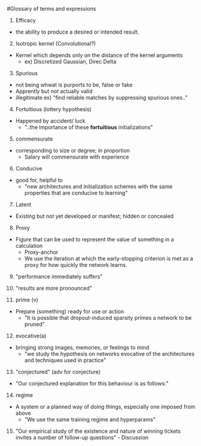 #Glossary of terms and expressions

1. Efficacy
* the ability to produce a desired or intended result.

2. Isotropic kernel (Convolutional?)
* Kernel which depends only on the distance of the kernel arguments
  * ex) Discretized Gaussian, Direc Delta

3. Spurious
* not being whwat is purports to be, false or fake
* Apprently but not actually valid
* illegitimate
  ex) "find reliable matches by suppressing spurious ones.."
  
4. Fortuitious (lottery hypothesis)
* Happened by accident/ luck
  * "..the importance of these **fortuitious** initializations"

5. commensurate
* corresponding to size or degree; in proportion
  * Salary will commensurate with experience
  
6. Conducive
* good for, helpful to
  * "new architectures and initialization schemes with the same properties that are conducive to learning"

7. Latent
* Existing but not yet developed or manifest; hidden or concealed

8. Proxy
* Figure that can be used to represent the value of something in a calculation
  * Proxy-anchor
  * We use the iteration at which the early-stopping criterion is met as a proxy for how quickly the network learns.
  
9. "performance immediately suffers"

10. "results are more pronounced"

11. prime (v)
* Prepare (something) ready for use or action
  * "It is possible that dropout-induced sparsity primes a network to be pruned"

12. evocative(a)
* bringing strong images, memories, or feelings to mind
  * "we study the hypothesis on networks evocative of the architectures and techniques used in practice"

13. "conjectured" (adv for conjecture)
* "Our conjectured explanation for this behaviour is as follows:"

14. regime
* A system or a planned way of doing things, especially one imposed from above
  * "We use the same training regime and hyperparams"

15. "Our empirical study of the existence and nature of winning tickets invites a number of follow-up questions" - Discussion
